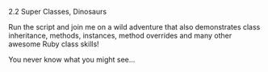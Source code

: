 2.2 Super Classes, Dinosaurs


Run the script and join me on a wild adventure that also demonstrates class inheritance, methods, instances, method overrides and many other awesome Ruby class skills!

You never know what you might see...

